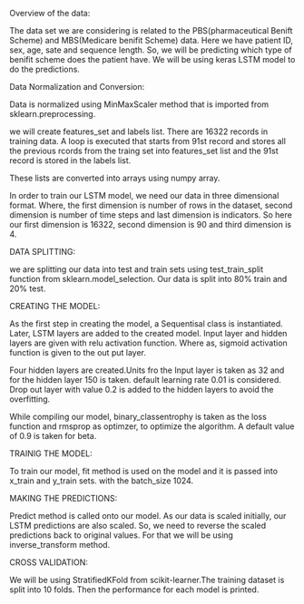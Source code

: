 Overview of the data:

The data set we are considering is related to the PBS(pharmaceutical Benift Scheme) and MBS(Medicare benifit Scheme) data. Here we have patient ID, sex, age, sate and sequence length. So, we will be predicting which type of benifit scheme does the patient have.
We will be using keras LSTM model to do the predictions.

Data Normalization and Conversion:

Data is normalized using MinMaxScaler method that is imported from sklearn.preprocessing. 

we will create features_set and labels list. There are 16322 records in training data. A loop is executed that starts from 91st record and stores all the previous rcords from the traing set into features_set list and the 91st record is stored in the labels list.

These lists are converted into arrays using numpy array. 

In order to train our LSTM model, we need our data in three dimensional format. Where, the first dimension is number of rows in the dataset, second dimension is number of time steps and last dimension is indicators.
So here our first dimension is 16322, second dimension is 90 and third dimension is 4.

DATA SPLITTING:

we are splitting our data into test and train sets using test_train_split function from sklearn.model_selection. Our data is split into 80% train and 20% test.

CREATING THE MODEL:

As the first step in creating the model, a Sequentisal class is instantiated. Later, LSTM layers are added to the created model.
Input layer and hidden layers are given with relu activation function. Where as, sigmoid activation function is given to the out put layer.

Four hidden layers are created.Units fro the Input layer is taken as 32 and for the hidden layer 150 is taken. default learning rate 0.01 is considered.
Drop out layer with value 0.2 is added to the hidden layers to avoid the overfitting.

While compiling our model, binary_classentrophy is taken as the loss function and rmsprop as optimzer, to optimize the algorithm. A default value of 0.9 is taken for beta. 

TRAINIG THE MODEL:

To train our model, fit method is used on the model and it is passed into x_train and y_train sets. with the batch_size 1024.

MAKING THE PREDICTIONS:

Predict method is called onto our model.
As our data is scaled initially, our LSTM predictions are also scaled. So, we need to reverse the scaled predictions back to original values. For that we will be using inverse_transform method.

CROSS VALIDATION:

We will be using StratifiedKFold from scikit-learner.The training dataset is split into 10 folds. Then the performance for each model is printed.
